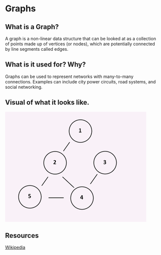 # Graphs

## What is a Graph?

A graph is a non-linear data structure that can be looked at as a collection of points made up of
vertices (or nodes), which are potentially connected by line segments called edges.


## What is it used for? Why?

Graphs can be used to represent networks with many-to-many connections. Examples can include city power circuits,
road systems, and social networking.

## Visual of what it looks like.

![Graph](../../assets/Graph.PNG)

## Resources

[Wikipedia](https://en.wikipedia.org/wiki/Graph_(abstract_data_type))